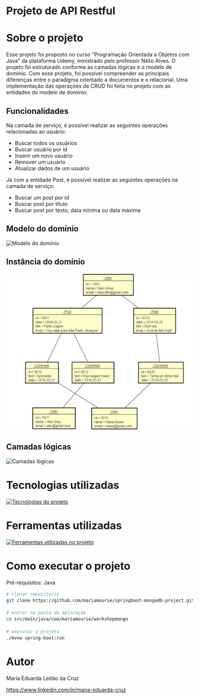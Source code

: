 # Projeto de API Restful

# Sobre o projeto

Esse projeto foi proposto no curso "Programação Orientada a Objetos com Java" da plataforma Udemy, ministrado pelo professor Nélio Alves. O projeto foi estruturado conforme as camadas lógicas e o modelo de domínio. Com esse projeto, foi possível compreender as principais diferenças entre o paradigma orientado a documentos e o relacional. Uma implementação das operações de CRUD foi feita no projeto com as entidades do modelo de domínio.

## Funcionalidades

Na camada de serviço, é possível realizar as seguintes operações relacionadas ao usuário:

- Buscar todos os usuários
- Buscar usuário por id
- Inserir um novo usuário
- Remover um usuário
- Atualizar dados de um usuário

Já com a entidade Post, é possível realizar as seguintes operações na camada de serviço:

- Buscar um post por id
- Buscar post por título
- Buscar post por texto, data mínima ou data máxima

## Modelo do domínio
![Modelo do domínio](./src/assets/Modelo%20de%20domínio.png)

## Instância do domínio
![Instância do domínio](./src/assets/Instância%20do%20domínio.png)

## Camadas lógicas
![Camadas lógicas](./src/assets/Camadas%20Lógicas.png)

# Tecnologias utilizadas

[![Tecnologias do projeto](https://skillicons.dev/icons?i=java,spring,hibernate,mongodb&theme=light)](https://skillicons.dev)

# Ferramentas utilizadas

[![Ferramentas utilizadas no projeto](https://skillicons.dev/icons?i=eclipse,postman,maven,git)](https://skillicons.dev)

# Como executar o projeto

Pré-requisitos: Java 

```bash
# clonar repositório
git clone https://github.com/mariamourie/springboot-mongodb-project.git

# entrar na pasta da aplicação
cd src/main/java/com/mariamourie/workshopmongo

# executar o projeto
./mvnw spring-boot:run
```

# Autor

Maria Eduarda Leitão da Cruz

https://www.linkedin.com/in/maria-eduarda-cruz
